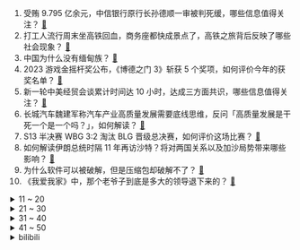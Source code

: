 1. 受贿 9.795 亿余元，中信银行原行长孙德顺一审被判死缓，哪些信息值得关注？ [:link:](https://www.zhihu.com/question/629732501)
2. 打工人流行周末坐高铁回血，商务座都快成景点了，高铁之旅背后反映了哪些社会现象？ [:link:](https://www.zhihu.com/question/629856631)
3. 中国为什么没有缅甸族？ [:link:](https://www.zhihu.com/question/345551289)
4. 2023 游戏金摇杆奖公布，《博德之门 3》斩获 5 个奖项，如何评价今年的获奖名单？ [:link:](https://www.zhihu.com/question/629834705)
5. 新一轮中美经贸会谈累计时间达 10 小时，达成三方面共识，哪些信息值得关注？ [:link:](https://www.zhihu.com/question/629861913)
6. 长城汽车魏建军称汽车产业高质量发展需要底线思维，反问「高质量发展是干死一个是一个吗？」，如何解读？ [:link:](https://www.zhihu.com/question/629833672)
7. S13 半决赛 WBG 3:2 淘汰 BLG 晋级总决赛，如何评价这场比赛？ [:link:](https://www.zhihu.com/question/629853978)
8. 如何解读伊朗总统时隔 11 年再访沙特？将对两国关系以及加沙局势带来哪些影响？ [:link:](https://www.zhihu.com/question/629858271)
9. 为什么软件可以被破解，但是压缩包却破解不了？ [:link:](https://www.zhihu.com/question/629163139)
10. 《我爱我家》中，那个老爷子到底是多大的领导退下来的？ [:link:](https://www.zhihu.com/question/50253581)
<details>
<summary>11 ~ 20</summary>

11. 巴勒斯坦总统表示「在全面政治协议下，巴权力机构愿承担加沙管理」，以目前局势看，该方案是否可行？ [:link:](https://www.zhihu.com/question/629857196)
12. 《宁安如梦》第 7-14 集拍得如何？有哪些值得关注的剧情点？ [:link:](https://www.zhihu.com/question/629462255)
13. 如何评价 S13 半决赛 Bin 的表现？ [:link:](https://www.zhihu.com/question/629869730)
14. 如何评价方程豹豹5正式发售价28～35万？ [:link:](https://www.zhihu.com/question/629638217)
15. 40岁（中年）还不油腻的男人长什么样？过着怎样的生活？ [:link:](https://www.zhihu.com/question/339005414)
16. 如何看待朱自清宁肯饿死也不吃美国救济粮呢？ [:link:](https://www.zhihu.com/question/354703472)
17. 《明日方舟:终末地》今日开始技术测试，如何评价它的游戏表现? [:link:](https://www.zhihu.com/question/629725165)
18. 读书是不是最好的出路？ [:link:](https://www.zhihu.com/question/629871089)
19. 人到中年，如何让自己内心平静，情绪稳定？ [:link:](https://www.zhihu.com/question/629865370)
20. 跨专业考研学几门专业课，就可以读研究生，那本科学的那么多课程是用来干什么的？ [:link:](https://www.zhihu.com/question/629554076)
</details>
<details>
<summary>21 ~ 30</summary>

21. 万达商管委任中信里昂证券和摩根大通为整体协调人，瑞士信贷退出，哪些信息值得关注？ [:link:](https://www.zhihu.com/question/629768612)
22. 《绝区零》版号过审，“圣遗物”系统是否会在新作“再利用”？你对新作的养成系统有哪些期待？ [:link:](https://www.zhihu.com/question/629412317)
23. 想到的第一句含有“水”字的古诗词有哪些？ [:link:](https://www.zhihu.com/question/629777462)
24. 如何看待电视剧《国色芳华》将由杨紫李现出演？ [:link:](https://www.zhihu.com/question/629808009)
25. 想到的第一句含有“人”字的古诗词有哪些？ [:link:](https://www.zhihu.com/question/629777798)
26. 「国内唯一满级滑雪女教练在滑雪场不幸身亡」，具体事故原因是什么？哪些信息值得关注？ [:link:](https://www.zhihu.com/question/629699797)
27. 买房时可以自带律师吗？ [:link:](https://www.zhihu.com/question/629701101)
28. S13 半决赛 BLG 不敌 WBG 止步四强，他们这场比赛输在哪？ [:link:](https://www.zhihu.com/question/629869691)
29. 芙宁娜怎样以凡人身份继续呆在枫丹？ [:link:](https://www.zhihu.com/question/629665662)
30. 若现实中哥布林真实存在其战斗力如何？ [:link:](https://www.zhihu.com/question/299258497)
</details>
<details>
<summary>31 ~ 40</summary>

31. 当你忍不住对孩子发火时，你希望另一半怎么做？ [:link:](https://www.zhihu.com/question/629215522)
32. 如何评价 S13 半决赛 TheShy 的表现？ [:link:](https://www.zhihu.com/question/629869769)
33. 机油两年换一次行吗？ [:link:](https://www.zhihu.com/question/392382186)
34. 因美国利率和赤字上升，穆迪将美国评级展望下调至「负面」，会带来哪些影响？ [:link:](https://www.zhihu.com/question/629830807)
35. 如何评价第四期《我可以47》？ [:link:](https://www.zhihu.com/question/629863067)
36. 《惊奇队长 2》与前作《惊奇队长》相比，你觉得如何？ [:link:](https://www.zhihu.com/question/629577674)
37. 为什么动漫里面的衣服那么好看，现实中没有人设计成那种呢？ [:link:](https://www.zhihu.com/question/628634883)
38. 2023 年将成有史以来最热一年，厄尔尼诺至少持续至明年四月，葡萄酒产量将创 60 年新低，有何影响？ [:link:](https://www.zhihu.com/question/629730236)
39. 世卫组织称「加沙地带每十分钟就有一名儿童丧命」，这种情况还将持续多久？冲突还会再加剧吗？ [:link:](https://www.zhihu.com/question/629859560)
40. 首届学生（青年）运动会大学生女子乙组100米栏，如何评价吴艳妮夺冠后表示「真抢跑了又怎么了嘛」？ [:link:](https://www.zhihu.com/question/629722287)
</details>
<details>
<summary>41 ~ 50</summary>

41. 如何评价清华大学 2023 年本科生特等奖学金的15名候选人？ [:link:](https://www.zhihu.com/question/629753463)
42. 如何评价张钧甯、阮经天主演的悬疑电影《追缉》？ [:link:](https://www.zhihu.com/question/629216904)
43. 如果买全套的二十四史，什么版本什么出版社比较好? [:link:](https://www.zhihu.com/question/381310316)
44. 23-24 赛季 NBA快船 126:144 独行侠，如何评价这场比赛？ [:link:](https://www.zhihu.com/question/629830903)
45. 16 个城市取消土地限价，将如何影响楼市？哪些信息值得关注？ [:link:](https://www.zhihu.com/question/629833657)
46. 金融监管总局「三定」方案，设局长 1 名副局长 4 名，司局级领导职数 114 名，哪些信息值得关注？ [:link:](https://www.zhihu.com/question/629768836)
47. 真正的释怀到底是什么？ [:link:](https://www.zhihu.com/question/625989866)
48. 厨房装修为什么现在都用集成灶，适合什么样的家庭？ [:link:](https://www.zhihu.com/question/572510109)
49. 如何看待《进击的巨人》动画版大结局？ [:link:](https://www.zhihu.com/question/629098961)
50. S13全球总决赛半决赛第一日，WBG对阵BLG，如何评价这场比赛？ [:link:](https://www.zhihu.com/question/629799425)
</details><details>
<summary>bilibili</summary>

</details>